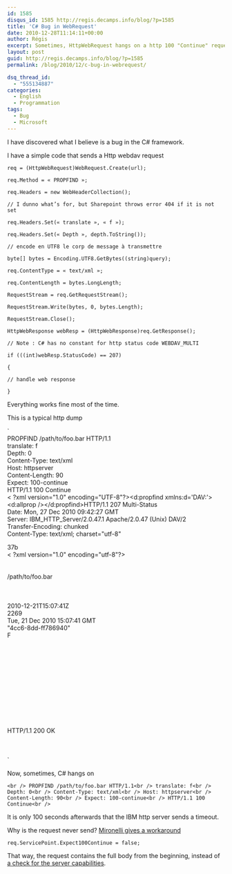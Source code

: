 ```yaml
---
id: 1585
disqus_id: 1585 http://regis.decamps.info/blog/?p=1585
title: 'C# Bug in WebRequest'
date: 2010-12-28T11:14:11+00:00
author: Régis
excerpt: Sometimes, HttpWebRequest hangs on a http 100 "Continue" request
layout: post
guid: http://regis.decamps.info/blog/?p=1585
permalink: /blog/2010/12/c-bug-in-webrequest/

dsq_thread_id:
  - "555134887"
categories:
  - English
  - Programmation
tags:
  - Bug
  - Microsoft
---
```

I have discovered what I believe is a bug in the C# framework.

I have a simple code that sends a Http webdav request
  
```
req = (HttpWebRequest)WebRequest.Create(url);
  
req.Method = « PROPFIND »;
  
req.Headers = new WebHeaderCollection();
  
// I dunno what’s for, but Sharepoint throws error 404 if it is not set
  
req.Headers.Set(« translate », « f »);
  
req.Headers.Set(« Depth », depth.ToString());

// encode en UTF8 le corp de message à transmettre
  
byte[] bytes = Encoding.UTF8.GetBytes((string)query);

req.ContentType = « text/xml »;
  
req.ContentLength = bytes.LongLength;

RequestStream = req.GetRequestStream();
  
RequestStream.Write(bytes, 0, bytes.Length);
  
RequestStream.Close();
  
HttpWebResponse webResp = (HttpWebResponse)req.GetResponse();
  
// Note : C# has no constant for http status code WEBDAV_MULTI
  
if (((int)webResp.StatusCode) == 207)
      
{
   
// handle web response
       
}
```

Everything works fine most of the time.

This is a typical http dump
  
`<br />
PROPFIND /path/to/foo.bar HTTP/1.1<br />
translate: f<br />
Depth: 0<br />
Content-Type: text/xml<br />
Host: httpserver<br />
Content-Length: 90<br />
Expect: 100-continue<br />
HTTP/1.1 100 Continue<br />
< ?xml version="1.0" encoding="UTF-8"?><d:propfind xmlns:d='DAV:'><d:allprop /></d:propfind>HTTP/1.1 207 Multi-Status<br />
Date: Mon, 27 Dec 2010 09:42:27 GMT<br />
Server: IBM_HTTP_Server/2.0.47.1 Apache/2.0.47 (Unix) DAV/2<br />
Transfer-Encoding: chunked<br />
Content-Type: text/xml; charset="utf-8"</p>
<p>37b<br />
< ?xml version="1.0" encoding="utf-8"?><br /><d:multistatus xmlns: D="DAV:" xmlns:ns0="DAV:"><br /><d:response xmlns:lp1="DAV:" xmlns:lp2="http://apache.org/dav/props/"><br /><d:href>/path/to/foo.bar</d:href><br /><d:propstat><br /><d:prop><br /><lp1:resourcetype /><br /><lp1:creationdate>2010-12-21T15:07:41Z</lp1:creationdate><br /><lp1:getcontentlength>2269</lp1:getcontentlength><br /><lp1:getlastmodified>Tue, 21 Dec 2010 15:07:41 GMT</lp1:getlastmodified><br /><lp1:getetag>"4cc6-8dd-ff786940"</lp1:getetag><br /><lp2:executable>F</lp2:executable><br /><d:supportedlock><br /><d:lockentry><br /><d:lockscope><d:exclusive /></d:lockscope><br /><d:locktype><d:write /></d:locktype><br /></d:lockentry><br /><d:lockentry><br /><d:lockscope><d:shared /></d:lockscope><br /><d:locktype><d:write /></d:locktype><br /></d:lockentry><br /></d:supportedlock><br /><d:lockdiscovery /><br /></d:prop><br /><d:status>HTTP/1.1 200 OK</d:status><br /></d:propstat><br /></d:response><br /></d:multistatus><br />
` 

Now, sometimes, C# hangs on
  
`<br />
PROPFIND /path/to/foo.bar HTTP/1.1<br />
translate: f<br />
Depth: 0<br />
Content-Type: text/xml<br />
Host: httpserver<br />
Content-Length: 90<br />
Expect: 100-continue<br />
HTTP/1.1 100 Continue<br />
` 

It is only 100 seconds afterwards that the IBM http server sends a timeout.

Why is the request never send? [Mironelli gives a workaround](http://haacked.com/archive/2004/05/15/http-web-request-expect-100-continue.aspx#1908)
  
```
req.ServicePoint.Expect100Continue = false;
```

That way, the request contains the full body from the beginning, instead of [a check for the server capabilities](http://www.w3.org/Protocols/rfc2616/rfc2616-sec8.html#sec8.2.3).
